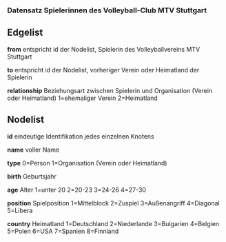 

### Datensatz Spielerinnen des Volleyball-Club MTV Stuttgart

## Edgelist

**from**
entspricht id der Nodelist, Spielerin des Volleyballvereins MTV Stuttgart

**to**
entspricht id der Nodelist, vorheriger Verein oder Heimatland der Spielerin

**relationship**
Beziehungsart zwischen Spielerin und Organisation (Verein oder Heimatland)
1=ehemaliger Verein
2=Heimatland


## Nodelist

**id**
eindeutige Identifikation jedes einzelnen Knotens

**name**
voller Name

**type**
0=Person
1=Organisation (Verein oder Heimatland)

**birth**
Geburtsjahr

**age**
Alter
1=unter 20
2=20-23
3=24-26
4=27-30

**position**
Spielposition
1=Mittelblock
2=Zuspiel
3=Außenangriff
4=Diagonal
5=Libera

**country**
Heimatland
1=Deutschland
2=Niederlande
3=Bulgarien
4=Belgien
5=Polen
6=USA
7=Spanien
8=Finnland

```